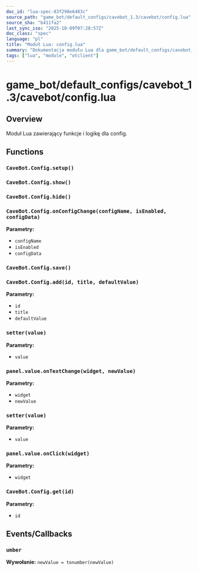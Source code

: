 ```yaml
---
doc_id: "lua-spec-83f298e6483c"
source_path: "game_bot/default_configs/cavebot_1.3/cavebot/config.lua"
source_sha: "b411fa2"
last_sync_iso: "2025-10-09T07:28:57Z"
doc_class: "spec"
language: "pl"
title: "Moduł Lua: config.lua"
summary: "Dokumentacja modułu Lua dla game_bot/default_configs/cavebot_1.3/cavebot/config.lua"
tags: ["lua", "module", "otclient"]
---
```


# game_bot/default_configs/cavebot_1.3/cavebot/config.lua

## Overview

Moduł Lua zawierający funkcje i logikę dla config.

## Functions

### `CaveBot.Config.setup()`

### `CaveBot.Config.show()`

### `CaveBot.Config.hide()`

### `CaveBot.Config.onConfigChange(configName, isEnabled, configData)`

**Parametry:**

- `configName`
- `isEnabled`
- `configData`

### `CaveBot.Config.save()`

### `CaveBot.Config.add(id, title, defaultValue)`

**Parametry:**

- `id`
- `title`
- `defaultValue`

### `setter(value)`

**Parametry:**

- `value`

### `panel.value.onTextChange(widget, newValue)`

**Parametry:**

- `widget`
- `newValue`

### `setter(value)`

**Parametry:**

- `value`

### `panel.value.onClick(widget)`

**Parametry:**

- `widget`

### `CaveBot.Config.get(id)`

**Parametry:**

- `id`

## Events/Callbacks

### `umber`

**Wywołanie:** `newValue = tonumber(newValue)`

